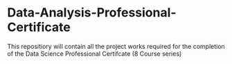 # Data-Analysis-Professional-Certificate

This repositiory will contain all the project works required for the completion of the Data Science Professional Certifcate (8 Course series)
